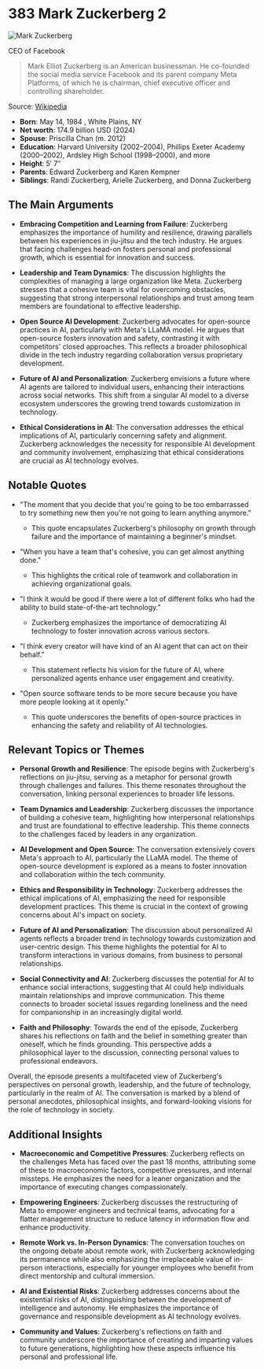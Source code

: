 # 383 Mark Zuckerberg 2


![Mark Zuckerberg](https://encrypted-tbn0.gstatic.com/images?q=tbn:ANd9GcTm7XPPLL3hbNiOtod5aiZqUp3E2VtGARvafhlclg&s=0)

CEO of Facebook

> Mark Elliot Zuckerberg is an American businessman. He co-founded the social media service Facebook and its parent company Meta Platforms, of which he is chairman, chief executive officer and controlling shareholder.

Source: [Wikipedia](https://en.wikipedia.org/wiki/Mark_Zuckerberg)

- **Born**: May 14, 1984 , White Plains, NY
- **Net worth**: 174.9 billion USD (2024)
- **Spouse**: Priscilla Chan (m. 2012)
- **Education**: Harvard University (2002–2004), Phillips Exeter Academy (2000–2002), Ardsley High School (1998–2000), and more
- **Height**: 5′ 7″
- **Parents**: Edward Zuckerberg and Karen Kempner
- **Siblings**: Randi Zuckerberg, Arielle Zuckerberg, and Donna Zuckerberg


## The Main Arguments

- **Embracing Competition and Learning from Failure**: Zuckerberg emphasizes the importance of humility and resilience, drawing parallels between his experiences in jiu-jitsu and the tech industry. He argues that facing challenges head-on fosters personal and professional growth, which is essential for innovation and success.

- **Leadership and Team Dynamics**: The discussion highlights the complexities of managing a large organization like Meta. Zuckerberg stresses that a cohesive team is vital for overcoming obstacles, suggesting that strong interpersonal relationships and trust among team members are foundational to effective leadership.

- **Open Source AI Development**: Zuckerberg advocates for open-source practices in AI, particularly with Meta's LLaMA model. He argues that open-source fosters innovation and safety, contrasting it with competitors' closed approaches. This reflects a broader philosophical divide in the tech industry regarding collaboration versus proprietary development.

- **Future of AI and Personalization**: Zuckerberg envisions a future where AI agents are tailored to individual users, enhancing their interactions across social networks. This shift from a singular AI model to a diverse ecosystem underscores the growing trend towards customization in technology.

- **Ethical Considerations in AI**: The conversation addresses the ethical implications of AI, particularly concerning safety and alignment. Zuckerberg acknowledges the necessity for responsible AI development and community involvement, emphasizing that ethical considerations are crucial as AI technology evolves.

## Notable Quotes

- "The moment that you decide that you're going to be too embarrassed to try something new then you're not going to learn anything anymore."
  - This quote encapsulates Zuckerberg's philosophy on growth through failure and the importance of maintaining a beginner's mindset.

- "When you have a team that's cohesive, you can get almost anything done."
  - This highlights the critical role of teamwork and collaboration in achieving organizational goals.

- "I think it would be good if there were a lot of different folks who had the ability to build state-of-the-art technology."
  - Zuckerberg emphasizes the importance of democratizing AI technology to foster innovation across various sectors.

- "I think every creator will have kind of an AI agent that can act on their behalf."
  - This statement reflects his vision for the future of AI, where personalized agents enhance user engagement and creativity.

- "Open source software tends to be more secure because you have more people looking at it openly."
  - This quote underscores the benefits of open-source practices in enhancing the safety and reliability of AI technologies.

## Relevant Topics or Themes

- **Personal Growth and Resilience**: The episode begins with Zuckerberg's reflections on jiu-jitsu, serving as a metaphor for personal growth through challenges and failures. This theme resonates throughout the conversation, linking personal experiences to broader life lessons.

- **Team Dynamics and Leadership**: Zuckerberg discusses the importance of building a cohesive team, highlighting how interpersonal relationships and trust are foundational to effective leadership. This theme connects to the challenges faced by leaders in any organization.

- **AI Development and Open Source**: The conversation extensively covers Meta's approach to AI, particularly the LLaMA model. The theme of open-source development is explored as a means to foster innovation and collaboration within the tech community.

- **Ethics and Responsibility in Technology**: Zuckerberg addresses the ethical implications of AI, emphasizing the need for responsible development practices. This theme is crucial in the context of growing concerns about AI's impact on society.

- **Future of AI and Personalization**: The discussion about personalized AI agents reflects a broader trend in technology towards customization and user-centric design. This theme highlights the potential for AI to transform interactions in various domains, from business to personal relationships.

- **Social Connectivity and AI**: Zuckerberg discusses the potential for AI to enhance social interactions, suggesting that AI could help individuals maintain relationships and improve communication. This theme connects to broader societal issues regarding loneliness and the need for companionship in an increasingly digital world.

- **Faith and Philosophy**: Towards the end of the episode, Zuckerberg shares his reflections on faith and the belief in something greater than oneself, which he finds grounding. This perspective adds a philosophical layer to the discussion, connecting personal values to professional endeavors.

Overall, the episode presents a multifaceted view of Zuckerberg's perspectives on personal growth, leadership, and the future of technology, particularly in the realm of AI. The conversation is marked by a blend of personal anecdotes, philosophical insights, and forward-looking visions for the role of technology in society.

## Additional Insights

- **Macroeconomic and Competitive Pressures**: Zuckerberg reflects on the challenges Meta has faced over the past 18 months, attributing some of these to macroeconomic factors, competitive pressures, and internal missteps. He emphasizes the need for a leaner organization and the importance of executing changes compassionately.

- **Empowering Engineers**: Zuckerberg discusses the restructuring of Meta to empower engineers and technical teams, advocating for a flatter management structure to reduce latency in information flow and enhance productivity.

- **Remote Work vs. In-Person Dynamics**: The conversation touches on the ongoing debate about remote work, with Zuckerberg acknowledging its permanence while also emphasizing the irreplaceable value of in-person interactions, especially for younger employees who benefit from direct mentorship and cultural immersion.

- **AI and Existential Risks**: Zuckerberg addresses concerns about the existential risks of AI, distinguishing between the development of intelligence and autonomy. He emphasizes the importance of governance and responsible development as AI technology evolves.

- **Community and Values**: Zuckerberg's reflections on faith and community underscore the importance of creating and imparting values to future generations, highlighting how these aspects influence his personal and professional life.

